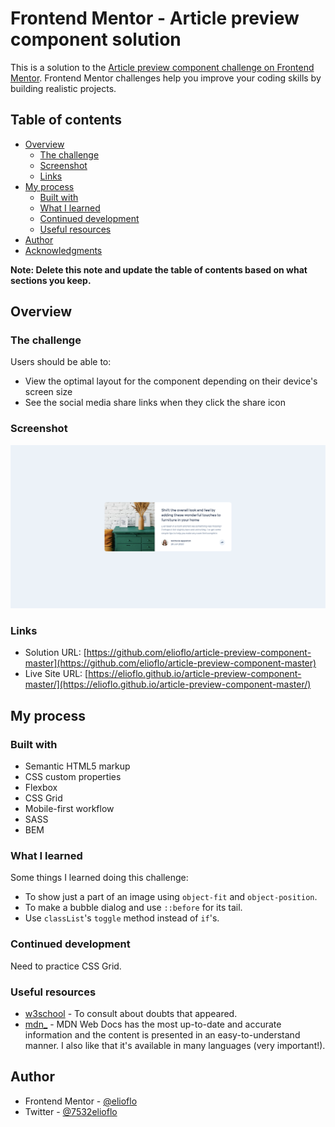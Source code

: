 # Frontend Mentor - Article preview component solution

This is a solution to the [Article preview component challenge on Frontend Mentor](https://www.frontendmentor.io/challenges/article-preview-component-dYBN_pYFT). Frontend Mentor challenges help you improve your coding skills by building realistic projects. 

## Table of contents

- [Overview](#overview)
  - [The challenge](#the-challenge)
  - [Screenshot](#screenshot)
  - [Links](#links)
- [My process](#my-process)
  - [Built with](#built-with)
  - [What I learned](#what-i-learned)
  - [Continued development](#continued-development)
  - [Useful resources](#useful-resources)
- [Author](#author)
- [Acknowledgments](#acknowledgments)

**Note: Delete this note and update the table of contents based on what sections you keep.**

## Overview

### The challenge

Users should be able to:

- View the optimal layout for the component depending on their device's screen size
- See the social media share links when they click the share icon

### Screenshot

![](./screenshot.png)

### Links

- Solution URL: [https://github.com/elioflo/article-preview-component-master](https://github.com/elioflo/article-preview-component-master)
- Live Site URL: [https://elioflo.github.io/article-preview-component-master/](https://elioflo.github.io/article-preview-component-master/)

## My process

### Built with

- Semantic HTML5 markup
- CSS custom properties
- Flexbox
- CSS Grid
- Mobile-first workflow
- SASS
- BEM

### What I learned

Some things I learned doing this challenge:

- To show just a part of an image using `object-fit` and `object-position`.
- To make a bubble dialog and use `::before` for its tail.
- Use `classList`'s `toggle` method instead of `if`'s. 

### Continued development

Need to practice CSS Grid. 

### Useful resources

- [w3school](https://www.w3schools.com/) - To consult about doubts that appeared.
- [mdn_](https://developer.mozilla.org/en-US/) - MDN Web Docs has the most up-to-date and accurate information and the content is presented in an easy-to-understand manner. I also like that it's available in many languages (very important!).

## Author

- Frontend Mentor - [@elioflo](https://www.frontendmentor.io/profile/elioflo)
- Twitter - [@7532elioflo](https://twitter.com/7532elioflo)
